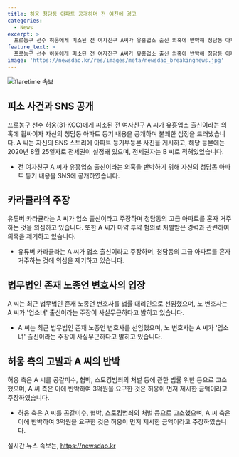 ```yaml
---
title: 허웅 청담동 아파트 공개하며 전 여친에 경고
categories:
  - News
excerpt: >
  프로농구 선수 허웅에게 피소된 전 여자친구 A씨가 유흥업소 출신 의혹에 반박해 청담동 아파트 등기 내용을 SNS에 공개했다. A씨는 등기부에 B씨의 이름이 있어 가족 관계를 추정하며, 의혹을 부인했다. 유튜버 카라큘라는 A씨에 대한 여러 의혹을 제기하였고, 이에 A씨는 변호사를 선임하여 허위 주장에 대응할 것이라 밝혔다. 한편, 허웅은 A씨를 공갈미수 등으로 고소했고, A씨는 허웅이 임신중절 수술의 대가로 돈을 요구한 것을 부인하며 이에 대해 반박하고 있다.
feature_text: >
  프로농구 선수 허웅에게 피소된 전 여자친구 A씨가 유흥업소 출신 의혹에 반박해 청담동 아파트 등기 내용을 SNS에 공개했다. A씨는 등기부에 B씨의 이름이 있어 가족 관계를 추정하며, 의혹을 부인했다. 유튜버 카라큘라는 A씨에 대한 여러 의혹을 제기하였고, 이에 A씨는 변호사를 선임하여 허위 주장에 대응할 것이라 밝혔다. 한편, 허웅은 A씨를 공갈미수 등으로 고소했고, A씨는 허웅이 임신중절 수술의 대가로 돈을 요구한 것을 부인하며 이에 대해 반박하고 있다.
image: 'https://newsdao.kr/res/images/meta/newsdao_breakingnews.jpg'
---
```


<p><img src="https://newsdao.kr/res/images/meta/newsdao_breakingnews.jpg" alt="flaretime 속보" /></p>

<h2 data-ke-size="size26">피소 사건과 SNS 공개</h2>

<p data-ke-size="size16">프로농구 선수 허웅(31·KCC)에게 피소된 전 여자친구 A 씨가 유흥업소 출신이라는 의혹에 휩싸이자 자신의 청담동 아파트 등기 내용을 공개하며 불쾌한 심정을 드러냈습니다. A 씨는 자신의 SNS 스토리에 아파트 등기부등본 사진을 게시하고, 해당 등본에는 2020년 8월 25일자로 전세권이 설정돼 있으며, 전세권자는 B 씨로 적혀있었습니다.</p>

<ul>
  <li> 전 여자친구 A 씨가 유흥업소 출신이라는 의혹을 반박하기 위해 자신의 청담동 아파트 등기 내용을 SNS에 공개하였습니다.</li>
</ul>

<h2 data-ke-size="size26">카라큘라의 주장</h2>

<p data-ke-size="size16">유튜버 카라큘라는 A 씨가 업소 출신이라고 주장하며 청담동의 고급 아파트를 혼자 거주하는 것을 의심하고 있습니다. 또한 A 씨가 마약 투약 혐의로 처벌받은 경력과 관련하여 의혹을 제기하고 있습니다.</p>

<ul>
  <li> 유튜버 카라큘라는 A 씨가 업소 출신이라고 주장하며, 청담동의 고급 아파트를 혼자 거주하는 것에 의심을 제기하고 있습니다.</li>
</ul>

<h2 data-ke-size="size26">법무법인 존재 노종언 변호사의 입장</h2>

<p data-ke-size="size16">A 씨는 최근 법무법인 존재 노종언 변호사를 법률 대리인으로 선임했으며, 노 변호사는 A 씨가 '업소녀' 출신이라는 주장이 사실무근하다고 밝히고 있습니다.</p>

<ul>
  <li> A 씨는 최근 법무법인 존재 노종언 변호사를 선임했으며, 노 변호사는 A 씨가 '업소녀' 출신이라는 주장이 사실무근하다고 밝히고 있습니다.</li>
</ul>

<h2 data-ke-size="size26">허웅 측의 고발과 A 씨의 반박</h2>

<p data-ke-size="size16">허웅 측은 A 씨를 공갈미수, 협박, 스토킹범죄의 처벌 등에 관한 법률 위반 등으로 고소했으며, A 씨 측은 이에 반박하여 3억원을 요구한 것은 허웅이 먼저 제시한 금액이라고 주장하였습니다.</p>

<ul>
  <li> 허웅 측은 A 씨를 공갈미수, 협박, 스토킹범죄의 처벌 등으로 고소했으며, A 씨 측은 이에 반박하여 3억원을 요구한 것은 허웅이 먼저 제시한 금액이라고 주장하였습니다.</li>
</ul>
실시간 뉴스 속보는, <a href="https://newsdao.kr" rel="dofollow">https://newsdao.kr</a>


